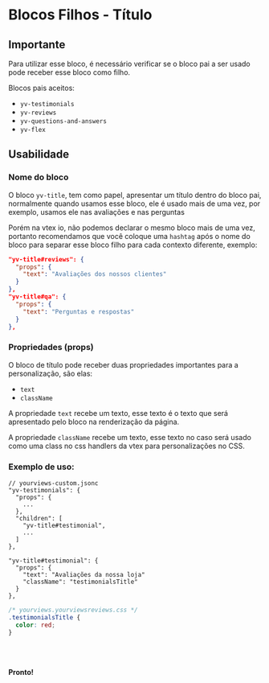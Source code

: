 # Blocos Filhos - Título

## Importante

Para utilizar esse bloco, é necessário verificar se o bloco pai a ser usado pode receber esse bloco como filho.

Blocos pais aceitos:

 - `yv-testimonials`
 - `yv-reviews`
 - `yv-questions-and-answers`
 - `yv-flex`
 
 
## Usabilidade

### Nome do bloco

O bloco `yv-title`, tem como papel, apresentar um título dentro do bloco pai, normalmente quando usamos esse bloco, ele é usado mais de uma vez, por exemplo, usamos ele nas avaliações e nas perguntas

Porém na vtex io, não podemos declarar o mesmo bloco mais de uma vez, portanto recomendamos que você coloque uma `hashtag` após o nome do bloco para separar esse bloco filho para cada contexto diferente, exemplo:

```json
"yv-title#reviews": {
  "props": {
    "text": "Avaliações dos nossos clientes"
  }
},
"yv-title#qa": {
  "props": {
    "text": "Perguntas e respostas"
  }
},
```

### Propriedades (props)

O bloco de título pode receber duas propriedades importantes para a personalização, são elas:

 - `text`
 - `className`

A propriedade `text` recebe um texto, esse texto é o texto que será apresentado pelo bloco na renderização da página.

A propriedade `className` recebe um texto, esse texto no caso será usado como uma class no css handlers da vtex para personalizações no CSS.

### Exemplo de uso:

```jsonc
// yourviews-custom.jsonc
"yv-testimonials": {
  "props": {
    ...
  },
  "children": [
    "yv-title#testimonial", 
    ...
  ]
},

"yv-title#testimonial": {
  "props": {
    "text": "Avaliações da nossa loja"
    "className": "testimonialsTitle"
  }
},
```
```css
/* yourviews.yourviewsreviews.css */
.testimonialsTitle {
  color: red;
}
```

<br>
<br>

**Pronto!**

<!--stackedit_data:
eyJoaXN0b3J5IjpbLTE3MTk1OTU1MjddfQ==
-->